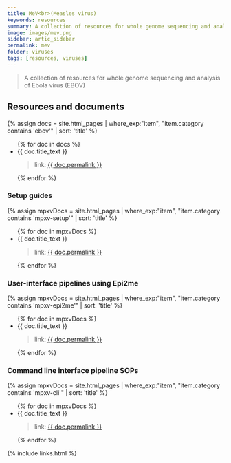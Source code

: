 ```yaml
---
title: MeV<br>(Measles virus)
keywords: resources
summary: A collection of resources for whole genome sequencing and analysis of Measles virus (MeV)
image: images/mev.png
sidebar: artic_sidebar
permalink: mev
folder: viruses
tags: [resources, viruses]
---
```


> A collection of resources for whole genome sequencing and analysis of Ebola virus (EBOV)

## Resources and documents

{% assign docs = site.html_pages | where_exp:"item", "item.category contains 'ebov'" | sort: 'title' %}
<ul>
{% for doc in docs %}
    <li>{{ doc.title_text }}</li>
	<blockquote>link: <a href="{{ doc.permalink }}">{{ doc.permalink }}</a></blockquote>
{% endfor %}
</ul>

### Setup guides
{% assign mpxvDocs = site.html_pages | where_exp:"item", "item.category contains 'mpxv-setup'" | sort: 'title' %}
<ul>
{% for doc in mpxvDocs %}
    <li>{{ doc.title_text }}</li>
	<blockquote>link: <a href="{{ doc.permalink }}">{{ doc.permalink }}</a></blockquote>
{% endfor %}
</ul>

### User-interface pipelines using Epi2me
{% assign mpxvDocs = site.html_pages | where_exp:"item", "item.category contains 'mpxv-epi2me'" | sort: 'title' %}
<ul>
{% for doc in mpxvDocs %}
    <li>{{ doc.title_text }}</li>
	<blockquote>link: <a href="{{ doc.permalink }}">{{ doc.permalink }}</a></blockquote>
{% endfor %}
</ul>

### Command line interface pipeline SOPs
{% assign mpxvDocs = site.html_pages | where_exp:"item", "item.category contains 'mpxv-cli'" | sort: 'title' %}
<ul>
{% for doc in mpxvDocs %}
    <li>{{ doc.title_text }}</li>
	<blockquote>link: <a href="{{ doc.permalink }}">{{ doc.permalink }}</a></blockquote>
{% endfor %}
</ul>

{% include links.html %}
